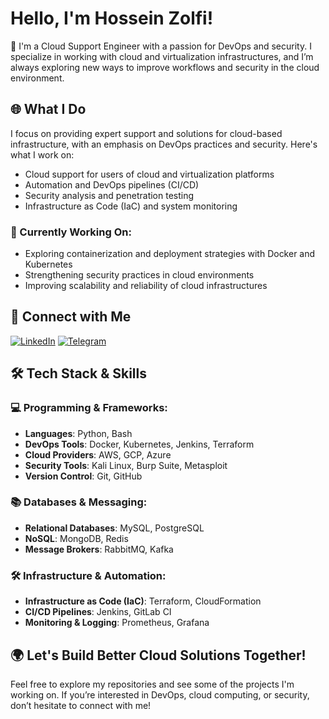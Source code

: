# Hello, I'm Hossein Zolfi!

👋 I'm a Cloud Support Engineer with a passion for DevOps and security. I specialize in working with cloud and virtualization infrastructures, and I’m always exploring new ways to improve workflows and security in the cloud environment.

## 🌐 What I Do

I focus on providing expert support and solutions for cloud-based infrastructure, with an emphasis on DevOps practices and security. Here's what I work on:
- Cloud support for users of cloud and virtualization platforms
- Automation and DevOps pipelines (CI/CD)
- Security analysis and penetration testing
- Infrastructure as Code (IaC) and system monitoring

### 🔧 Currently Working On:
- Exploring containerization and deployment strategies with Docker and Kubernetes
- Strengthening security practices in cloud environments
- Improving scalability and reliability of cloud infrastructures

## 🔗 Connect with Me
[![LinkedIn](https://img.shields.io/badge/LinkedIn-blue?style=flat&logo=linkedin)](https://www.linkedin.com/in/hosseinzolfi)
[![Telegram](https://img.shields.io/badge/Telegram-blue?style=flat&logo=telegram)](https://t.me/hosseinzolfi)

## 🛠 Tech Stack & Skills

### 💻 Programming & Frameworks:
- **Languages**: Python, Bash
- **DevOps Tools**: Docker, Kubernetes, Jenkins, Terraform
- **Cloud Providers**: AWS, GCP, Azure
- **Security Tools**: Kali Linux, Burp Suite, Metasploit
- **Version Control**: Git, GitHub

### 📚 Databases & Messaging:
- **Relational Databases**: MySQL, PostgreSQL
- **NoSQL**: MongoDB, Redis
- **Message Brokers**: RabbitMQ, Kafka

### 🛠 Infrastructure & Automation:
- **Infrastructure as Code (IaC)**: Terraform, CloudFormation
- **CI/CD Pipelines**: Jenkins, GitLab CI
- **Monitoring & Logging**: Prometheus, Grafana

## 🌍 Let's Build Better Cloud Solutions Together!

Feel free to explore my repositories and see some of the projects I'm working on. If you’re interested in DevOps, cloud computing, or security, don’t hesitate to connect with me!

